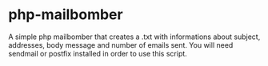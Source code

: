 # php-mailbomber
A simple php mailbomber that creates a .txt with informations about subject, addresses, body message and number of emails sent.
You will need sendmail or postfix installed in order to use this script.
